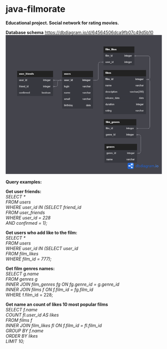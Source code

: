 # java-filmorate
**Educational project. Social network for rating movies.**

**Database schema** https://dbdiagram.io/d/64564506dca9fb07c49d5b10
![Database Image](DBschema.png)

**Query examples:**
<br />

**Get user friends:** <br />
_SELECT * <br />
FROM users <br />
WHERE user_id IN (SELECT friend_id <br />
FROM user_friends <br />
WHERE user_id = 228 <br />
AND confirmed = 1);_ <br />

**Get users who add like to the film:**  <br />
_SELECT * <br />
FROM users <br />
WHERE user_id IN (SELECT user_id <br />
FROM film_likes <br />
WHERE film_id = 777);_ <br />

**Get film genres names:** <br />
_SELECT g.name <br />
FROM genres g <br />
INNER JOIN film_genres fg ON fg.genre_id = g.genre_id <br />
INNER JOIN films f ON f.film_id = fg.film_id_ <br />
WHERE f.film_id = 228; <br />

**Get name an count of likes 10 most popular films** <br />
_SELECT f.name <br />
COUNT fl.user_id AS likes <br />
FROM films f <br />
INNER JOIN film_likes fl ON f.film_id = fl.film_id <br />
GROUP BY f.name <br />
ORDER BY likes <br />
LIMIT 10;_
